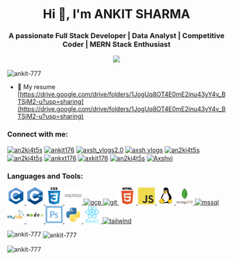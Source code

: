 <h1 align="center">Hi 👋, I'm ANKIT SHARMA</h1>
<h3 align="center">A passionate Full Stack Developer | Data Analyst | Competitive Coder | MERN Stack Enthusiast</h3>
<p align="center">
  <img src= "https://cdn.kibrispdr.org/data/1755/anime-gif-wallpaper-9.gif">
</p>



<p align="left"> <img src="https://komarev.com/ghpvc/?username=ankit-777&label=Profile%20views&color=0e75b6&style=flat" alt="ankit-777" /> </p>

- 📄 My resume [https://drive.google.com/drive/folders/1JogUq8OT4E0mE2inu43yY4v_BTSjM2-u?usp=sharing](https://drive.google.com/drive/folders/1JogUq8OT4E0mE2inu43yY4v_BTSjM2-u?usp=sharing)

<h3 align="left">Connect with me:</h3>
<p align="left">
<a href="https://twitter.com/an2ki4t5s" target="blank"><img align="center" src="https://raw.githubusercontent.com/rahuldkjain/github-profile-readme-generator/master/src/images/icons/Social/twitter.svg" alt="an2ki4t5s" height="30" width="40" /></a>
<a href="https://linkedin.com/in/ankit176" target="blank"><img align="center" src="https://raw.githubusercontent.com/rahuldkjain/github-profile-readme-generator/master/src/images/icons/Social/linked-in-alt.svg" alt="ankit176" height="30" width="40" /></a>
<a href="https://instagram.com/axsh_vlogs2.0" target="blank"><img align="center" src="https://raw.githubusercontent.com/rahuldkjain/github-profile-readme-generator/master/src/images/icons/Social/instagram.svg" alt="axsh_vlogs2.0" height="30" width="40" /></a>
<a href="https://www.youtube.com/@AXSHVLOGS07" target="blank"><img align="center" src="https://raw.githubusercontent.com/rahuldkjain/github-profile-readme-generator/master/src/images/icons/Social/youtube.svg" alt="axsh vlogs" height="30" width="40" /></a>
<a href="https://www.codechef.com/users/an2ki4t5s" target="blank"><img align="center" src="https://cdn.jsdelivr.net/npm/simple-icons@3.1.0/icons/codechef.svg" alt="an2ki4t5s" height="30" width="40" /></a>
<a href="https://www.hackerrank.com/an2ki4t5s" target="blank"><img align="center" src="https://raw.githubusercontent.com/rahuldkjain/github-profile-readme-generator/master/src/images/icons/Social/hackerrank.svg" alt="an2ki4t5s" height="30" width="40" /></a>
<a href="https://codeforces.com/profile/ankxt176" target="blank"><img align="center" src="https://raw.githubusercontent.com/rahuldkjain/github-profile-readme-generator/master/src/images/icons/Social/codeforces.svg" alt="ankxt176" height="30" width="40" /></a>
<a href="https://www.leetcode.com/axkit176" target="blank"><img align="center" src="https://raw.githubusercontent.com/rahuldkjain/github-profile-readme-generator/master/src/images/icons/Social/leet-code.svg" alt="axkit176" height="30" width="40" /></a>
<a href="https://auth.geeksforgeeks.org/user/an2ki4t5s" target="blank"><img align="center" src="https://raw.githubusercontent.com/rahuldkjain/github-profile-readme-generator/master/src/images/icons/Social/geeks-for-geeks.svg" alt="an2ki4t5s" height="30" width="40" /></a>
<a href="https://discord.gg/Axshvi" target="blank"><img align="center" src="https://raw.githubusercontent.com/rahuldkjain/github-profile-readme-generator/master/src/images/icons/Social/discord.svg" alt="Axshvi" height="30" width="40" /></a>
</p>

<h3 align="left">Languages and Tools:</h3>
<p align="left"> <a href="https://www.cprogramming.com/" target="_blank" rel="noreferrer"> <img src="https://raw.githubusercontent.com/devicons/devicon/master/icons/c/c-original.svg" alt="c" width="40" height="40"/> </a> <a href="https://www.w3schools.com/cpp/" target="_blank" rel="noreferrer"> <img src="https://raw.githubusercontent.com/devicons/devicon/master/icons/cplusplus/cplusplus-original.svg" alt="cplusplus" width="40" height="40"/> </a> <a href="https://www.w3schools.com/css/" target="_blank" rel="noreferrer"> <img src="https://raw.githubusercontent.com/devicons/devicon/master/icons/css3/css3-original-wordmark.svg" alt="css3" width="40" height="40"/> </a> <a href="https://expressjs.com" target="_blank" rel="noreferrer"> <img src="https://raw.githubusercontent.com/devicons/devicon/master/icons/express/express-original-wordmark.svg" alt="express" width="40" height="40"/> </a> <a href="https://cloud.google.com" target="_blank" rel="noreferrer"> <img src="https://www.vectorlogo.zone/logos/google_cloud/google_cloud-icon.svg" alt="gcp" width="40" height="40"/> </a> <a href="https://git-scm.com/" target="_blank" rel="noreferrer"> <img src="https://www.vectorlogo.zone/logos/git-scm/git-scm-icon.svg" alt="git" width="40" height="40"/> </a> <a href="https://www.w3.org/html/" target="_blank" rel="noreferrer"> <img src="https://raw.githubusercontent.com/devicons/devicon/master/icons/html5/html5-original-wordmark.svg" alt="html5" width="40" height="40"/> </a> <a href="https://developer.mozilla.org/en-US/docs/Web/JavaScript" target="_blank" rel="noreferrer"> <img src="https://raw.githubusercontent.com/devicons/devicon/master/icons/javascript/javascript-original.svg" alt="javascript" width="40" height="40"/> </a> <a href="https://www.linux.org/" target="_blank" rel="noreferrer"> <img src="https://raw.githubusercontent.com/devicons/devicon/master/icons/linux/linux-original.svg" alt="linux" width="40" height="40"/> </a> <a href="https://www.mongodb.com/" target="_blank" rel="noreferrer"> <img src="https://raw.githubusercontent.com/devicons/devicon/master/icons/mongodb/mongodb-original-wordmark.svg" alt="mongodb" width="40" height="40"/> </a> <a href="https://www.microsoft.com/en-us/sql-server" target="_blank" rel="noreferrer"> <img src="https://www.svgrepo.com/show/303229/microsoft-sql-server-logo.svg" alt="mssql" width="40" height="40"/> </a> <a href="https://www.mysql.com/" target="_blank" rel="noreferrer"> <img src="https://raw.githubusercontent.com/devicons/devicon/master/icons/mysql/mysql-original-wordmark.svg" alt="mysql" width="40" height="40"/> </a> <a href="https://nodejs.org" target="_blank" rel="noreferrer"> <img src="https://raw.githubusercontent.com/devicons/devicon/master/icons/nodejs/nodejs-original-wordmark.svg" alt="nodejs" width="40" height="40"/> </a> <a href="https://www.photoshop.com/en" target="_blank" rel="noreferrer"> <img src="https://raw.githubusercontent.com/devicons/devicon/master/icons/photoshop/photoshop-line.svg" alt="photoshop" width="40" height="40"/> </a> <a href="https://www.python.org" target="_blank" rel="noreferrer"> <img src="https://raw.githubusercontent.com/devicons/devicon/master/icons/python/python-original.svg" alt="python" width="40" height="40"/> </a> <a href="https://reactjs.org/" target="_blank" rel="noreferrer"> <img src="https://raw.githubusercontent.com/devicons/devicon/master/icons/react/react-original-wordmark.svg" alt="react" width="40" height="40"/> </a> <a href="https://tailwindcss.com/" target="_blank" rel="noreferrer"> <img src="https://www.vectorlogo.zone/logos/tailwindcss/tailwindcss-icon.svg" alt="tailwind" width="40" height="40"/> </a> </p>

<p><img align="left" src="https://github-readme-stats.vercel.app/api/top-langs?username=ankit-777&show_icons=true&locale=en&layout=compact" alt="ankit-777" /></p>

<p>&nbsp;<img align="center" src="https://github-readme-stats.vercel.app/api?username=ankit-777&show_icons=true&locale=en" alt="ankit-777" /></p>

<p><img align="center" src="https://github-readme-streak-stats.herokuapp.com/?user=ankit-777&" alt="ankit-777" /></p>
